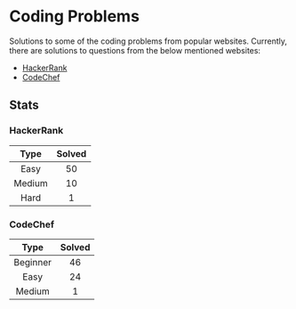 # Coding Problems

Solutions to some of the coding problems from popular websites. Currently, there are solutions to questions from the below mentioned websites:
* [HackerRank](https://github.com/Mohammed-Shoaib/Coding-Problems/blob/master/HackerRank%20Problems "HackerRank")
* [CodeChef](https://github.com/Mohammed-Shoaib/Coding-Problems/blob/master/CodeChef%20Problems "CodeChef")

## Stats

### HackerRank

|Type|Solved|
|:-----:|:-----:|
|Easy|50|
|Medium|10|
|Hard|1|

### CodeChef

|Type|Solved|
|:-----:|:-----:|
|Beginner|46|
|Easy|24|
|Medium|1|
